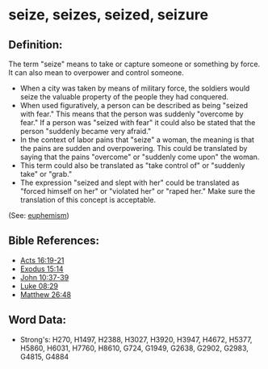 # seize, seizes, seized, seizure #

## Definition: ##

The term "seize" means to take or capture someone or something by force. It can also mean to overpower and control someone.

* When a city was taken by means of military force, the soldiers would seize the valuable property of the people they had conquered.
* When used figuratively, a person can be described as being "seized with fear." This means that the person was suddenly "overcome by fear." If a person was "seized with fear" it  could also be stated that the person "suddenly became very afraid."
* In the context of labor pains that "seize" a woman, the meaning is that the pains are sudden and overpowering. This could be translated by saying that the pains "overcome" or "suddenly come upon" the woman.
* This term could also be translated as "take control of" or "suddenly take" or "grab."
* The expression "seized and slept with her" could be translated as "forced himself on her" or "violated her" or "raped her." Make sure the translation of this concept is acceptable. 

(See: [euphemism](rc://en/ta/man/translate/figs-euphemism))

## Bible References: ##

* [Acts 16:19-21](rc://en/tn/help/act/16/19)
* [Exodus 15:14](rc://en/tn/help/exo/15/14)
* [John 10:37-39](rc://en/tn/help/jhn/10/37)
* [Luke 08:29](rc://en/tn/help/luk/08/29)
* [Matthew 26:48](rc://en/tn/help/mat/26/48)

## Word Data: ##

* Strong's: H270, H1497, H2388, H3027, H3920, H3947, H4672, H5377, H5860, H6031, H7760, H8610, G724, G1949, G2638, G2902, G2983, G4815, G4884
